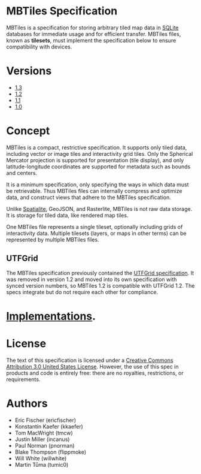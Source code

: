 # MBTiles Specification

MBTiles is a specification for storing arbitrary tiled map data in
[SQLite](http://sqlite.org/) databases for immediate usage and for efficient transfer.
MBTiles files, known as **tilesets**, must implement the specification below
to ensure compatibility with devices.

# Versions

* [1.3](https://github.com/mapbox/mbtiles-spec/blob/master/1.3/spec.md)
* [1.2](https://github.com/mapbox/mbtiles-spec/blob/master/1.2/spec.md)
* [1.1](https://github.com/mapbox/mbtiles-spec/blob/master/1.1/spec.md)
* [1.0](https://github.com/mapbox/mbtiles-spec/blob/master/1.0/spec.md)

# Concept

MBTiles is a compact, restrictive specification. It supports only
tiled data, including vector or image tiles and interactivity grid tiles. Only the
Spherical Mercator projection is supported for presentation (tile display),
and only latitude-longitude coordinates are supported for metadata such
as bounds and centers.

It is a minimum specification, only specifying the ways in which data
must be retrievable. Thus MBTiles files can internally compress and optimize
data, and construct views that adhere to the MBTiles specification.

Unlike [Spatialite](http://www.gaia-gis.it/spatialite/), GeoJSON,
and Rasterlite, MBTiles is not raw data storage. It is storage
for tiled data, like rendered map tiles.

One MBTiles file represents a single tileset, optionally including grids
of interactivity data. Multiple tilesets (layers, or maps in other
terms) can be represented by multiple MBTiles files.

## UTFGrid

The MBTiles specification previously contained the
[UTFGrid specification](https://github.com/mapbox/utfgrid-spec).
It was removed in version 1.2 and moved into its own specification
with synced version numbers, so MBTiles 1.2 is compatible with
UTFGrid 1.2. The specs integrate but do not require each other
for compliance.

# [Implementations](https://github.com/mapbox/mbtiles-spec/wiki/Implementations).

# License

The text of this specification is licensed under a
[Creative Commons Attribution 3.0 United States License](http://creativecommons.org/licenses/by/3.0/us/).
However, the use of this spec in products and code is entirely free:
there are no royalties, restrictions, or requirements.

# Authors

* Eric Fischer (ericfischer)
* Konstantin Kaefer (kkaefer)
* Tom MacWright (tmcw)
* Justin Miller (incanus)
* Paul Norman (pnorman)
* Blake Thompson (flippmoke)
* Will White (willwhite)
* Martin Tůma (tumic0)
